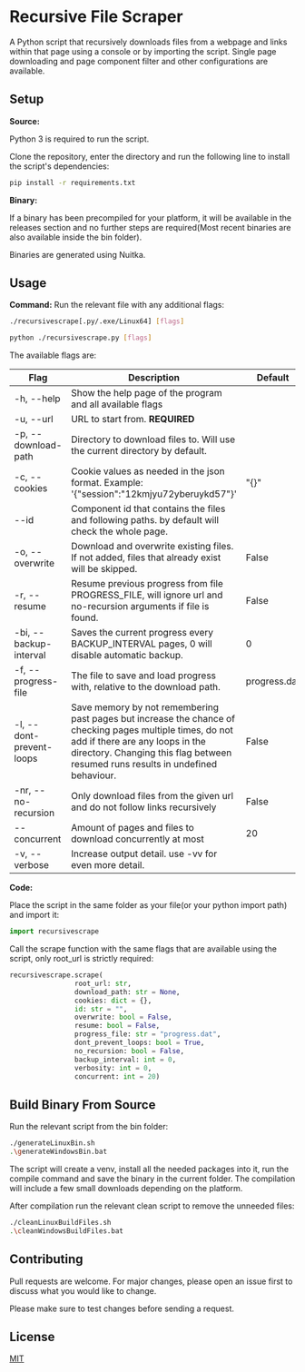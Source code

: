 # Recursive File Scraper

A Python script that recursively downloads files from a webpage and links within that page using a console or by importing the script.
Single page downloading and page component filter and other configurations are available.

## Setup

**Source:**

Python 3 is required to run the script.

Clone the repository, enter the directory and run the following line to install the script's dependencies:
```bash
pip install -r requirements.txt
```

**Binary:**

If a binary has been precompiled for your platform, it will be available in the releases section and no further steps are required(Most recent binaries are also available inside the bin folder).

Binaries are generated using Nuitka.

## Usage
**Command:**
Run the relevant file with any additional flags:
```bash
./recursivescrape[.py/.exe/Linux64] [flags]
```
```bash
python ./recursivescrape.py [flags]
```

The available flags are:

|Flag|Description|Default|
|---|---|---|
|-h, --help|Show the help page of the program and all available flags||
|-u, --url|URL to start from. **REQUIRED**||
|-p, --download-path|Directory to download files to. Will use the current directory by default.||
|-c, --cookies| Cookie values as needed in the json format. Example: '{"session":"12kmjyu72yberuykd57"}'|"{}"|
|--id|Component id that contains the files and following paths. by default will check the whole page.||
|-o, --overwrite|Download and overwrite existing files. If not added, files that already exist will be skipped.|False|
|-r, --resume|Resume previous progress from file PROGRESS_FILE, will ignore url and no-recursion arguments if file is found.|False|
|-bi, --backup-interval|Saves the current progress every BACKUP_INTERVAL pages, 0 will disable automatic backup.|0|
|-f, --progress-file|The file to save and load progress with, relative to the download path.|progress.dat|
|-l, --dont-prevent-loops|Save memory by not remembering past pages but increase the chance of checking pages multiple times, do not add if there are any loops in the directory. Changing this flag between resumed runs results in undefined behaviour.|False|
|-nr, --no-recursion|Only download files from the given url and do not follow links recursively|False|
|--concurrent|Amount of pages and files to download concurrently at most|20|
|-v, --verbose|Increase output detail. use -vv for even more detail.|

**Code:**

Place the script in the same folder as your file(or your python import path) and import it:
```python
import recursivescrape
```
Call the scrape function with the same flags that are available using the script, only root_url is strictly required:
```python
recursivescrape.scrape(
                root_url: str,
                download_path: str = None,
                cookies: dict = {},
                id: str = "",
                overwrite: bool = False,
                resume: bool = False,
                progress_file: str = "progress.dat",
                dont_prevent_loops: bool = True,
                no_recursion: bool = False,
                backup_interval: int = 0,
                verbosity: int = 0,
                concurrent: int = 20)
```
## Build Binary From Source
Run the relevant script from the bin folder:
```bash
./generateLinuxBin.sh
.\generateWindowsBin.bat
```
The script will create a venv, install all the needed packages into it, run the compile command and save the binary in the current folder.
The compilation will include a few small downloads depending on the platform.

After compilation run the relevant clean script to remove the unneeded files:
```bash
./cleanLinuxBuildFiles.sh
.\cleanWindowsBuildFiles.bat
```

## Contributing
Pull requests are welcome. For major changes, please open an issue first to discuss what you would like to change.

Please make sure to test changes before sending a request.

## License
[MIT](https://choosealicense.com/licenses/mit/)
